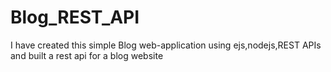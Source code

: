 # Blog_REST_API
I have created this simple Blog web-application using ejs,nodejs,REST APIs and built a rest api for a blog website
